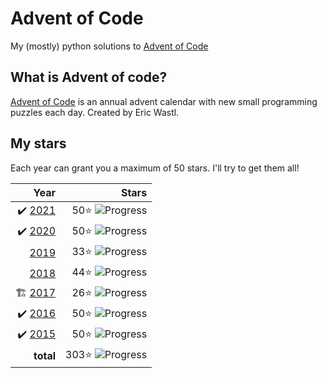 # Advent of Code
My (mostly) python solutions to [Advent of Code](https://adventofcode.com)

## What is Advent of code?
[Advent of Code](https://adventofcode.com/about) is an annual advent calendar with new small programming puzzles each day. Created by Eric Wastl.

## My stars
Each year can grant you a maximum of 50 stars. I'll try to get them all! 


|  Year |Stars |
|------:|---:|
| ✔️ [2021](2021) | 50⭐️ ![Progress](https://progress-bar.dev/50/?scale=50&suffix=⭐️)|
| ✔️ [2020](2020) | 50⭐️ ![Progress](https://progress-bar.dev/50/?scale=50&suffix=⭐️)|
|   [2019](2019) | 33⭐️ ![Progress](https://progress-bar.dev/33/?scale=50&suffix=⭐️)|
|  [2018](2018) | 44⭐️ ![Progress](https://progress-bar.dev/44/?scale=50&suffix=⭐️)|
| 🏗 [2017](2017) | 26⭐️ ![Progress](https://progress-bar.dev/26/?scale=50&suffix=⭐️)|
| ✔️ [2016](2016) | 50⭐️ ![Progress](https://progress-bar.dev/50/?scale=50&suffix=⭐️) | 
| ✔️ [2015](2015) | 50⭐️  ![Progress](https://progress-bar.dev/50/?scale=50&suffix=⭐️)  |
|**total** | 303⭐️ ![Progress](https://progress-bar.dev/303/?scale=350&suffix=⭐️)|
